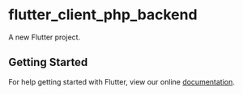 # flutter_client_php_backend

A new Flutter project.

## Getting Started

For help getting started with Flutter, view our online
[documentation](https://flutter.io/).
